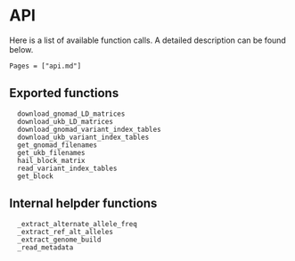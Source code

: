 
# API

Here is a list of available function calls. A detailed description can be found below. 
```@index
Pages = ["api.md"]
```

## Exported functions
```@docs
  download_gnomad_LD_matrices
  download_ukb_LD_matrices
  download_gnomad_variant_index_tables
  download_ukb_variant_index_tables
  get_gnomad_filenames
  get_ukb_filenames 
  hail_block_matrix
  read_variant_index_tables
  get_block
```

## Internal helpder functions
```@docs
  _extract_alternate_allele_freq
  _extract_ref_alt_alleles
  _extract_genome_build
  _read_metadata
```